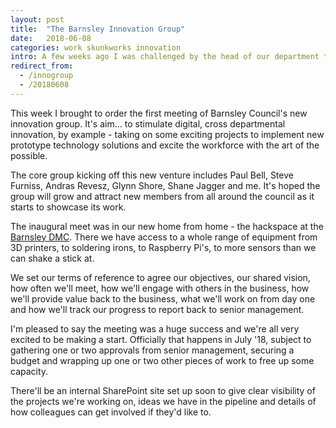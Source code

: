 ```yaml
---
layout: post
title:  "The Barnsley Innovation Group"
date:   2018-06-08
categories: work skunkworks innovation
intro: A few weeks ago I was challenged by the head of our department to create and drive forward what he described as an innovation hub within the workforce.
redirect_from:
  - /innogroup
  - /20180608
---
```


This week I brought to order the first meeting of Barnsley Council's new innovation group. It's aim... to stimulate digital, cross departmental innovation, by example - taking on some exciting projects to implement new prototype technology solutions and excite the workforce with the art of the possible.

The core group kicking off this new venture includes Paul Bell, Steve Furniss, Andras Revesz, Glynn Shore, Shane Jagger and me. It's hoped the group will grow and attract new members from all around the council as it starts to showcase its work.

The inaugural meet was in our new home from home - the hackspace at the [Barnsley DMC](https://www.barnsleydmc.co.uk). There we have access to a whole range of equipment from 3D printers, to soldering irons, to Raspberry Pi's, to more sensors than we can shake a stick at.

We set our terms of reference to agree our objectives, our shared vision, how often we'll meet, how we'll engage with others in the business, how we'll provide value back to the business, what we'll work on from day one and how we'll track our progress to report back to senior management.

I'm pleased to say the meeting was a huge success and we're all very excited to be making a start. Officially that happens in July '18, subject to gathering one or two approvals from senior management, securing a budget and wrapping up one or two other pieces of work to free up some capacity.

There'll be an internal SharePoint site set up soon to give clear visibility of the projects we're working on, ideas we have in the pipeline and details of how colleagues can get involved if they'd like to.
